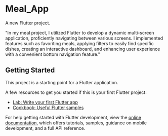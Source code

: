 # Meal_App

A new Flutter project.

"In my meal project, I utilized Flutter to develop a dynamic multi-screen application, proficiently navigating between various screens. I implemented features such as favoriting meals,
applying filters to easily find specific dishes, creating an interactive dashboard, and enhancing user experience with a convenient bottom navigation feature."

## Getting Started

This project is a starting point for a Flutter application.

A few resources to get you started if this is your first Flutter project:

- [Lab: Write your first Flutter app](https://docs.flutter.dev/get-started/codelab)
- [Cookbook: Useful Flutter samples](https://docs.flutter.dev/cookbook)

For help getting started with Flutter development, view the
[online documentation](https://docs.flutter.dev/), which offers tutorials,
samples, guidance on mobile development, and a full API reference.
